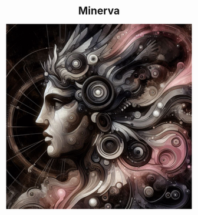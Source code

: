 <h1 align="center">Minerva</h1>

![Minerva](https://github.com/YassineNefzi/Minerva/blob/main/assets/minerva1.jfif)
